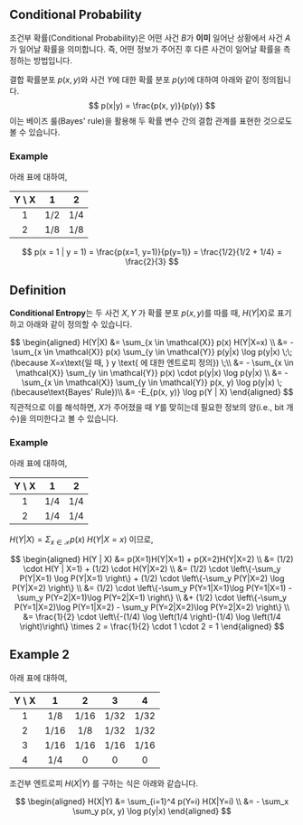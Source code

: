 ## Conditional Probability
조건부 확률(Conditional Probability)은 어떤 사건 $B$가 **이미** 일어난 상황에서 사건 $A$가 일어날 확률을 의미합니다. 즉, 어떤 정보가 주어진 후 다른 사건이 일어날 확률을 측정하는 방법입니다.

결합 확률분포 $p(x, y)$와 사건 $Y$에 대한 확률 분포 $p(y)$에 대하여 아래와 같이 정의됩니다.
$$
p(x|y) = \frac{p(x, y)}{p(y)}
$$
이는 베이즈 룰(Bayes' rule)을 활용해 두 확률 변수 간의 결합 관계를 표현한 것으로도 볼 수 있습니다.

### Example
아래 표에 대하여,

<center>

| Y \ X |  1  |  2  |
| :---: | :-: | :-: |
|   1   | 1/2 | 1/4 |
|   2   | 1/8 | 1/8 |

</center>

$$
p(x = 1 | y = 1) = \frac{p(x=1, y=1)}{p(y=1)} = \frac{1/2}{1/2 + 1/4} = \frac{2}{3}
$$
## Definition
**Conditional Entropy**는 두 사건 $X, Y$ 가 확률 분포 $p(x, y)$를 따를 때, $H(Y|X)$로 표기하고 아래와 같이 정의할 수 있습니다.

$$
\begin{aligned}
H(Y|X) &= \sum_{x \in \mathcal{X}} p(x) H(Y|X=x) \\
&= - \sum_{x \in \mathcal{X}} p(x) \sum_{y \in \mathcal{Y}} p(y|x) \log p(y|x)  \;\;(\because X=x\text{일 때, } y \text{ 에 대한 엔트로피 정의}) \;\\
&= - \sum_{x \in \mathcal{X}} \sum_{y \in \mathcal{Y}} p(x) \cdot p(y|x) \log p(y|x) \\
&= - \sum_{x \in \mathcal{X}} \sum_{y \in \mathcal{Y}} p(x, y) \log p(y|x) \; (\because\text{Bayes' Rule})\\
&= -E_{p(x, y)} \log p(Y | X)
\end{aligned}
$$
직관적으로 이를 해석하면, $X$가 주어졌을 때 $Y$를 맞히는데 필요한 정보의 양(i.e., bit 개수)을 의미한다고 볼 수 있습니다.

### Example
아래 표에 대하여,

<center>

| Y \ X |  1  |  2  |
| :---: | :-: | :-: |
|   1   | 1/4 | 1/4 |
|   2   | 1/4 | 1/4 |

</center>

$H(Y|X) = \Sigma_{x \in \mathcal{X}} p(x) \; H(Y | X = x)$ 이므로,

$$
\begin{aligned}
H(Y | X) &= p(X=1)H(Y|X=1) + p(X=2)H(Y|X=2) \\
&= (1/2) \cdot H(Y | X=1) + (1/2) \cdot H(Y|X=2) \\
&= (1/2) \cdot \left\{-\sum_y P(Y|X=1) \log P(Y|X=1) \right\} + (1/2) \cdot \left\{-\sum_y P(Y|X=2) \log P(Y|X=2) \right\} \\
&= (1/2) \cdot \left\{-\sum_y P(Y=1|X=1)\log P(Y=1|X=1) - \sum_y P(Y=2|X=1)\log P(Y=2|X=1) \right\} \\
&+ (1/2) \cdot \left\{-\sum_y P(Y=1|X=2)\log P(Y=1|X=2) - \sum_y P(Y=2|X=2)\log P(Y=2|X=2) \right\} \\
&= \frac{1}{2} \cdot \left\{-(1/4) \log \left(1/4 \right)-(1/4) \log \left(1/4 \right)\right\} \times 2 = \frac{1}{2} \cdot 1 \cdot 2 = 1
\end{aligned}
$$

## Example 2
아래 표에 대하여,

<center>

| Y \ X | 1    | 2    | 3    | 4    |
| :---: | :--: | :--: | :--: | :--: |
| 1     | 1/8  | 1/16 | 1/32 | 1/32 |
| 2     | 1/16 | 1/8  | 1/32 | 1/32 |
| 3     | 1/16 | 1/16 | 1/16 | 1/16 |
| 4     | 1/4  | 0    | 0    | 0    |

</center>

조건부 엔트로피 $H(X|Y)$ 를 구하는 식은 아래와 같습니다.

$$
\begin{aligned}
H(X|Y) &= \sum_{i=1}^4 p(Y=i) H(X|Y=i) \\
&= - \sum_x \sum_y p(x, y) \log p(y|x)
\end{aligned}
$$